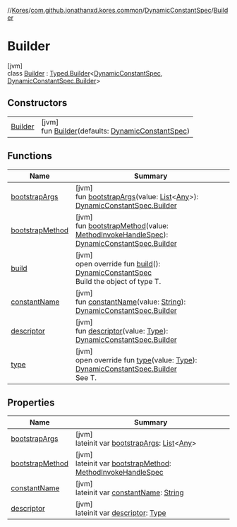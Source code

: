 //[Kores](../../../../index.md)/[com.github.jonathanxd.kores.common](../../index.md)/[DynamicConstantSpec](../index.md)/[Builder](index.md)

# Builder

[jvm]\
class [Builder](index.md) : [Typed.Builder](../../../com.github.jonathanxd.kores.base/-typed/-builder/index.md)<[DynamicConstantSpec](../index.md), [DynamicConstantSpec.Builder](index.md)>

## Constructors

| | |
|---|---|
| [Builder](-builder.md) | [jvm]<br>fun [Builder](-builder.md)(defaults: [DynamicConstantSpec](../index.md)) |

## Functions

| Name | Summary |
|---|---|
| [bootstrapArgs](bootstrap-args.md) | [jvm]<br>fun [bootstrapArgs](bootstrap-args.md)(value: [List](https://kotlinlang.org/api/latest/jvm/stdlib/kotlin.collections/-list/index.html)<[Any](https://kotlinlang.org/api/latest/jvm/stdlib/kotlin/-any/index.html)>): [DynamicConstantSpec.Builder](index.md) |
| [bootstrapMethod](bootstrap-method.md) | [jvm]<br>fun [bootstrapMethod](bootstrap-method.md)(value: [MethodInvokeHandleSpec](../../-method-invoke-handle-spec/index.md)): [DynamicConstantSpec.Builder](index.md) |
| [build](build.md) | [jvm]<br>open override fun [build](build.md)(): [DynamicConstantSpec](../index.md)<br>Build the object of type T. |
| [constantName](constant-name.md) | [jvm]<br>fun [constantName](constant-name.md)(value: [String](https://kotlinlang.org/api/latest/jvm/stdlib/kotlin/-string/index.html)): [DynamicConstantSpec.Builder](index.md) |
| [descriptor](descriptor.md) | [jvm]<br>fun [descriptor](descriptor.md)(value: [Type](https://docs.oracle.com/javase/8/docs/api/java/lang/reflect/Type.html)): [DynamicConstantSpec.Builder](index.md) |
| [type](type.md) | [jvm]<br>open override fun [type](type.md)(value: [Type](https://docs.oracle.com/javase/8/docs/api/java/lang/reflect/Type.html)): [DynamicConstantSpec.Builder](index.md)<br>See T. |

## Properties

| Name | Summary |
|---|---|
| [bootstrapArgs](bootstrap-args.md) | [jvm]<br>lateinit var [bootstrapArgs](bootstrap-args.md): [List](https://kotlinlang.org/api/latest/jvm/stdlib/kotlin.collections/-list/index.html)<[Any](https://kotlinlang.org/api/latest/jvm/stdlib/kotlin/-any/index.html)> |
| [bootstrapMethod](bootstrap-method.md) | [jvm]<br>lateinit var [bootstrapMethod](bootstrap-method.md): [MethodInvokeHandleSpec](../../-method-invoke-handle-spec/index.md) |
| [constantName](constant-name.md) | [jvm]<br>lateinit var [constantName](constant-name.md): [String](https://kotlinlang.org/api/latest/jvm/stdlib/kotlin/-string/index.html) |
| [descriptor](descriptor.md) | [jvm]<br>lateinit var [descriptor](descriptor.md): [Type](https://docs.oracle.com/javase/8/docs/api/java/lang/reflect/Type.html) |
